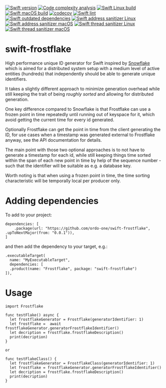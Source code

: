 [![Swift version](https://img.shields.io/badge/Swift-5.6-orange?style=flat-square)](https://img.shields.io/badge/Swift-5.6-orange?style=flat-square) [![Code complexity analysis](https://github.com/ordo-one/swift-frostflake/actions/workflows/scc-code-complexity.yml/badge.svg)](https://github.com/ordo-one/swift-frostflake/actions/workflows/scc-code-complexity.yml) [![Swift Linux build](https://github.com/ordo-one/swift-frostflake/actions/workflows/swift-linux-build.yml/badge.svg)](https://github.com/ordo-one/swift-frostflake/actions/workflows/swift-linux-build.yml) [![Swift macOS build](https://github.com/ordo-one/swift-frostflake/actions/workflows/swift-macos-build.yml/badge.svg)](https://github.com/ordo-one/swift-frostflake/actions/workflows/swift-macos-build.yml) [![codecov](https://codecov.io/gh/ordo-one/swift-frostflake/branch/main/graph/badge.svg?token=ZHJ2bqnmhG)](https://codecov.io/gh/ordo-one/swift-frostflake)
[![Swift lint](https://github.com/ordo-one/swift-frostflake/actions/workflows/swift-lint.yml/badge.svg)](https://github.com/ordo-one/swift-frostflake/actions/workflows/swift-lint.yml) [![Swift outdated dependencies](https://github.com/ordo-one/swift-frostflake/actions/workflows/swift-outdated-dependencies.yml/badge.svg)](https://github.com/ordo-one/swift-frostflake/actions/workflows/swift-outdated-dependencies.yml)
[![Swift address sanitizer Linux](https://github.com/ordo-one/swift-frostflake/actions/workflows/swift-address-sanitizer-linux.yml/badge.svg)](https://github.com/ordo-one/swift-frostflake/actions/workflows/swift-address-sanitizer-linux.yml) [![Swift address sanitizer macOS](https://github.com/ordo-one/swift-frostflake/actions/workflows/swift-address-sanitizer-macos.yml/badge.svg)](https://github.com/ordo-one/swift-frostflake/actions/workflows/swift-address-sanitizer-macos.yml) [![Swift thread sanitizer Linux](https://github.com/ordo-one/swift-frostflake/actions/workflows/swift-thread-sanitizer-linux.yml/badge.svg)](https://github.com/ordo-one/swift-frostflake/actions/workflows/swift-thread-sanitizer-linux.yml) [![Swift thread sanitizer macOS](https://github.com/ordo-one/swift-frostflake/actions/workflows/swift-thread-sanitizer-macos.yml/badge.svg)](https://github.com/ordo-one/swift-frostflake/actions/workflows/swift-thread-sanitizer-macos.yml)

# swift-frostflake

High performance unique ID generator for Swift inspired by [Snowflake](https://blog.twitter.com/engineering/en_us/a/2010/announcing-snowflake)
which is aimed for a distributed system setup with a medium level of active entities (hundreds) that independently
should be able to generate unique identifiers.

It takes a slightly different approach to minimize generation overhead while still keeping the trait 
of being _roughly sorted_ and allowing for distributed generation.

One key difference compared to Snowflake is that Frostflake can use a frozen point in time repeatedly
until running out of keyspace for it, which avoid getting the current time for every id generated.

Optionally Frostflake can get the point in time from the client generating the ID, for use cases
when a timestamp was generated external to Frostflake anyway, see the API documentation for details.

The main point with those two optional approaches is to not have to generate a timestamp for each 
id, while still keeping things time sorted within the span of each new point in time by help
of the sequence number - such that the identifier will be suitable as e.g. a database key.

Worth noting is that when using a frozen point in time, the time sorting characteristic will
be temporally local per producer only.

# Adding dependencies
To add to your project:
```
dependencies: [
    .package(url: "https://github.com/ordo-one/swift-frostflake", .upToNextMajor(from: "0.0.1")),
]
```

and then add the dependency to your target, e.g.:

```
.executableTarget(
  name: "MyExecutableTarget",
  dependencies: [
  .product(name: "Frostflake", package: "swift-frostflake")
]),
```
# Usage

```
import Frostflake

func testFlake() async {
  let frostflakeGenerator = Frostflake(generatorIdentifier: 1)
  let frostflake =  await frostflakeGenerator.generatorFrostflakeIdentifier()
  let decription = frostflake.frostflakeDescription()
  print(decription)
}

or

func testFlakeClass() {
  let frostflakeGenerator = FrostflakeClass(generatorIdentifier: 1)
  let frostflake = frostflakeGenerator.generatorFrostflakeIdentifier()
  let decription = frostflake.frostflakeDescription()
  print(decription)
}

```
